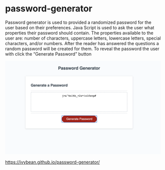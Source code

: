 # password-generator
Password generator is used to provided a randomized password for the user based on their preferences. Java Script is used to ask the user what properties their password should contain. The properties available to the user are: number of characters, uppercase letters, lowercase letters, special characters, and/or numbers.  After the reader has answered the questions a random password will be created for them. To reveal the password the user with click the “Generate Password” button

![alt text](Assets/complete.png "Completed Password-Generator")


https://ivybean.github.io/password-generator/